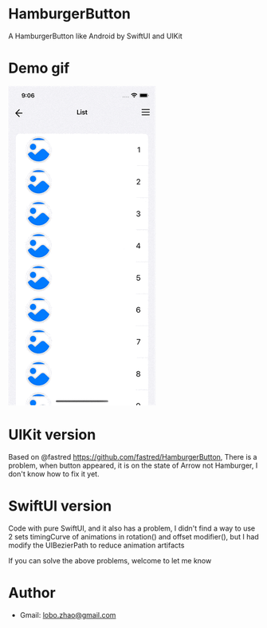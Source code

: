 # HamburgerButton
A HamburgerButton like Android by SwiftUI and UIKit

# Demo gif
![Demo gif](https://github.com/Lobooo/HamburgerButton/blob/main/Demo.gif)

# UIKit version
Based on @fastred https://github.com/fastred/HamburgerButton, There is a problem, when button appeared, it is on the state of Arrow not Hamburger, I don't know how to fix it yet.

# SwiftUI version
Code with pure SwiftUI, and it also has a problem, I didn't find a way to use 2 sets timingCurve of animations in rotation() and offset modifier(), but I had modify the UIBezierPath to reduce animation artifacts

If you can solve the above problems, welcome to let me know

# Author
* Gmail: lobo.zhao@gmail.com
